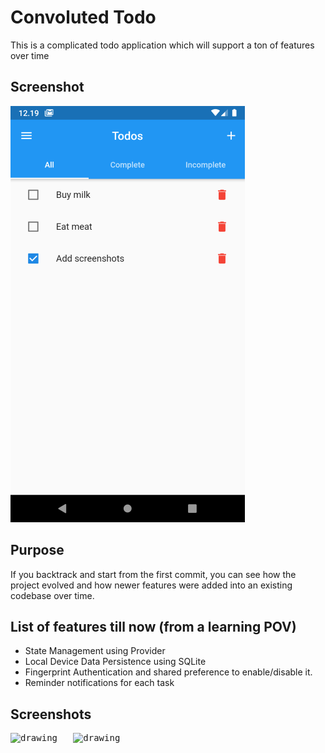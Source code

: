 # Convoluted Todo

This is a complicated todo application which will support a ton of features over time

## Screenshot

![Screenshot](/screenshots/main.png?raw=true)

## Purpose

If you backtrack and start from the first commit, you can see how the project evolved and how newer features were added into an existing codebase over time.

## List of features till now (from a learning POV)

* State Management using Provider
* Local Device Data Persistence using SQLite  
* Fingerprint Authentication and shared preference to enable/disable it.
* Reminder notifications for each task

## Screenshots
<pre>
<img src="Screenshot_20201228-150004.png" alt="drawing" width="200"/>   <img src="Screenshot_20201228-150012.png" alt="drawing" width="200"/> 
</pre>
